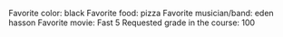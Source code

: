 
Favorite color: black 
Favorite food: pizza
Favorite musician/band: eden hasson 
Favorite movie: Fast 5 
Requested grade in the course: 100
